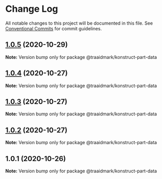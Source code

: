 # Change Log

All notable changes to this project will be documented in this file.
See [Conventional Commits](https://conventionalcommits.org) for commit guidelines.

## [1.0.5](https://github.com/traaidmark/konstruct/compare/@traaidmark/konstruct-part-data@1.0.4...@traaidmark/konstruct-part-data@1.0.5) (2020-10-29)

**Note:** Version bump only for package @traaidmark/konstruct-part-data





## [1.0.4](https://github.com/traaidmark/konstruct/compare/@traaidmark/konstruct-part-data@1.0.3...@traaidmark/konstruct-part-data@1.0.4) (2020-10-27)

**Note:** Version bump only for package @traaidmark/konstruct-part-data





## [1.0.3](https://github.com/traaidmark/konstruct/compare/@traaidmark/konstruct-part-data@1.0.2...@traaidmark/konstruct-part-data@1.0.3) (2020-10-27)

**Note:** Version bump only for package @traaidmark/konstruct-part-data





## [1.0.2](https://github.com/traaidmark/konstruct/compare/@traaidmark/konstruct-part-data@1.0.1...@traaidmark/konstruct-part-data@1.0.2) (2020-10-27)

**Note:** Version bump only for package @traaidmark/konstruct-part-data





## 1.0.1 (2020-10-26)

**Note:** Version bump only for package @traaidmark/konstruct-part-data
